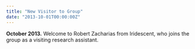 ```yaml
---
title: "New Visitor to Group"
date: "2013-10-01T00:00:00Z"
---
```

**October 2013.** Welcome to Robert Zacharias from Iridescent, who joins the group as a visiting research assistant.
